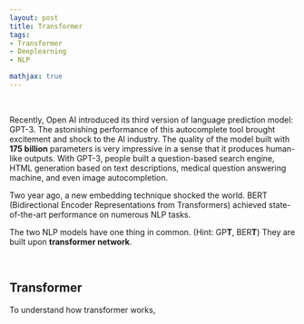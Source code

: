 ```yaml
---
layout: post
title: Transformer 
tags:
- Transformer
- Deeplearning
- NLP

mathjax: true
---
```


<br>

Recently, Open AI introduced its third version of language prediction model: GPT-3. The astonishing performance of this autocomplete tool brought excitement and shock to the AI industry. The quality of the model built with **175 billion** parameters is very impressive in a sense that it produces human-like outputs. With GPT-3, people built a question-based search engine, HTML generation based on text descriptions, medical question answering machine, and even image autocompletion. 

Two year ago, a new embedding technique shocked the world. BERT (Bidirectional Encoder Representations from Transformers) achieved state-of-the-art performance on numerous NLP tasks.

The two NLP models have one thing in common. (Hint: GP**T**, BER**T**) They are built upon **transformer network**. 

<br>

## Transformer

To understand how transformer works, 